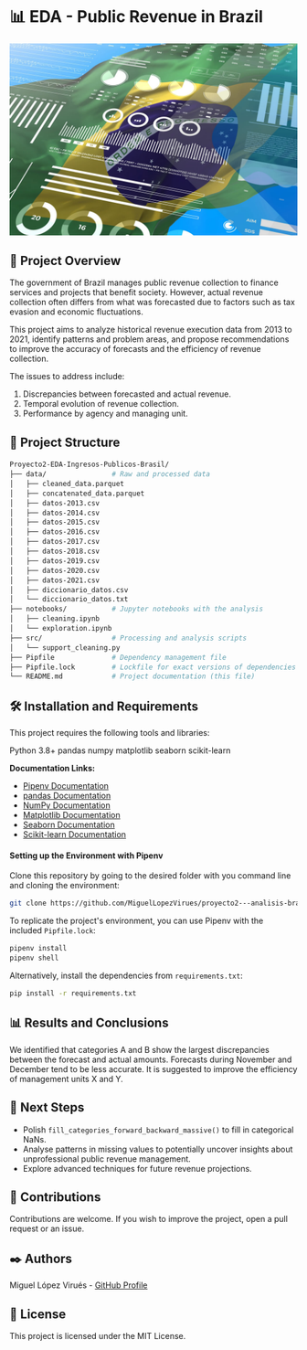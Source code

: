 # 📊 EDA - Public Revenue in Brazil
<div style="text-align: center;">
  <img src="assets/brazil-tax-overview.jpg" alt="portada" />
</div>

## 📝 Project Overview

The government of Brazil manages public revenue collection to finance services and projects that benefit society. However, actual revenue collection often differs from what was forecasted due to factors such as tax evasion and economic fluctuations.

This project aims to analyze historical revenue execution data from 2013 to 2021, identify patterns and problem areas, and propose recommendations to improve the accuracy of forecasts and the efficiency of revenue collection.

The issues to address include:

1. Discrepancies between forecasted and actual revenue.
2. Temporal evolution of revenue collection.
3. Performance by agency and managing unit.

## 📁 Project Structure

```bash
Proyecto2-EDA-Ingresos-Publicos-Brasil/
├── data/                # Raw and processed data
│   ├── cleaned_data.parquet
│   ├── concatenated_data.parquet
│   ├── datos-2013.csv
│   ├── datos-2014.csv
│   ├── datos-2015.csv
│   ├── datos-2016.csv
│   ├── datos-2017.csv
│   ├── datos-2018.csv
│   ├── datos-2019.csv
│   ├── datos-2020.csv
│   ├── datos-2021.csv
│   ├── diccionario_datos.csv
│   └── diccionario_datos.txt
├── notebooks/           # Jupyter notebooks with the analysis
│   ├── cleaning.ipynb
│   └── exploration.ipynb
├── src/                 # Processing and analysis scripts
│   └── support_cleaning.py
├── Pipfile              # Dependency management file
├── Pipfile.lock         # Lockfile for exact versions of dependencies
└── README.md            # Project documentation (this file)
```
## 🛠️ Installation and Requirements
This project requires the following tools and libraries:

Python 3.8+
pandas
numpy
matplotlib
seaborn
scikit-learn

**Documentation Links:**  
- [Pipenv Documentation](https://pipenv.pypa.io/en/latest/)  
- [pandas Documentation](https://pandas.pydata.org/)  
- [NumPy Documentation](https://numpy.org/)  
- [Matplotlib Documentation](https://matplotlib.org/)  
- [Seaborn Documentation](https://seaborn.pydata.org/)  
- [Scikit-learn Documentation](https://scikit-learn.org/stable/)  

#### Setting up the Environment with Pipenv

Clone this repository by going to the desired folder with you command line and cloning the environment:
```bash
git clone https://github.com/MiguelLopezVirues/proyecto2---analisis-brasil
```

To replicate the project's environment, you can use Pipenv with the included ``Pipfile.lock``:
```bash
pipenv install
pipenv shell  
```

Alternatively, install the dependencies from ``requirements.txt``:
```bash
pip install -r requirements.txt  
```

## 📊 Results and Conclusions
We identified that categories A and B show the largest discrepancies between the forecast and actual amounts.
Forecasts during November and December tend to be less accurate.
It is suggested to improve the efficiency of management units X and Y.

## 🔄 Next Steps

- Polish ``fill_categories_forward_backward_massive()`` to fill in categorical NaNs.
- Analyse patterns in missing values to potentially uncover insights about unprofessional public revenue management.
- Explore advanced techniques for future revenue projections.

## 🤝 Contributions
Contributions are welcome. If you wish to improve the project, open a pull request or an issue.

## ✒️ Authors
Miguel López Virués - [GitHub Profile](https://github.com/MiguelLopezVirues)  


## 📜 License

This project is licensed under the MIT License.
